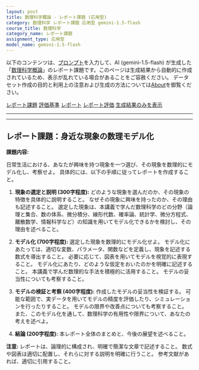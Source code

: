 ```yaml
---
layout: post
title: 数理科学概論 - レポート課題 (応用型)
category: 数理科学 レポート課題 応用型 gemini-1.5-flash
course_title: 数理科学
category_name: レポート課題
assignment_type: 応用型
model_name: gemini-1.5-flash
---
```


以下のコンテンツは、[プロンプト](https://github.com/takedatoshiyuki/synthetic_assignments/tree/main/generated/数理科学/gemini-1.5-flash/prompt_レポート課題-応用型.md)を入力して、AI (gemini-1.5-flash) が生成した「[数理科学概論](/contents/数理科学/)」のレポート課題です。このページは生成結果から自動的に作成されているため、表示が乱れている場合があることをご容赦ください。
データセット作成の目的と利用上の注意および生成の方法については[About](/About)を御覧ください。

[レポート課題](../レポート課題-応用型)
[評価基準](../評価基準-応用型)
[レポート](../レポート-応用型)
[レポート評価](../レポート評価-応用型)
[生成結果のみを表示](https://github.com/takedatoshiyuki/synthetic_assignments/tree/main/generated/数理科学/gemini-1.5-flash/レポート課題-応用型.md)
  

***
***
  
## レポート課題：身近な現象の数理モデル化

**課題内容:**

日常生活における、あなたが興味を持つ現象を一つ選び、その現象を数理的にモデル化し、考察せよ。  具体的には、以下の手順に従ってレポートを作成すること。

1. **現象の選定と説明 (300字程度):**  どのような現象を選んだのか、その現象の特徴を具体的に説明すること。  なぜその現象に興味を持ったのか、その理由も記述すること。  選定した現象は、本講義で学んだ数理科学のどの分野（論理と集合、数の体系、微分積分、線形代数、確率論、統計学、微分方程式、離散数学、情報科学など）の知識を用いてモデル化できるかを検討し、その理由を述べること。

2. **モデル化 (700字程度):** 選定した現象を数理的にモデル化せよ。  モデル化にあたっては、適切な変数、パラメータ、関数などを定義し、現象を記述する数式を導出すること。  必要に応じて、図表を用いてモデルを視覚的に表現すること。  モデル化にあたり、どのような仮定をおいたのかを明確に記述すること。  本講義で学んだ数理的な手法を積極的に活用すること。  モデルの妥当性についても考察すること。

3. **モデルの検証と考察 (400字程度):**  作成したモデルの妥当性を検証する。  可能な範囲で、実データを用いてモデルの精度を評価したり、シミュレーションを行ったりすること。  モデルの限界や改善点についても考察すること。  また、このモデル化を通して、数理科学の有用性や限界について、あなたの考えを述べよ。

4. **結論 (200字程度):**  本レポート全体のまとめと、今後の展望を述べること。


**注意:**  レポートは、論理的に構成され、明確で簡潔な文章で記述すること。  数式や図表は適切に配置し、それらに対する説明を明確に行うこと。  参考文献があれば、適切に引用すること。
